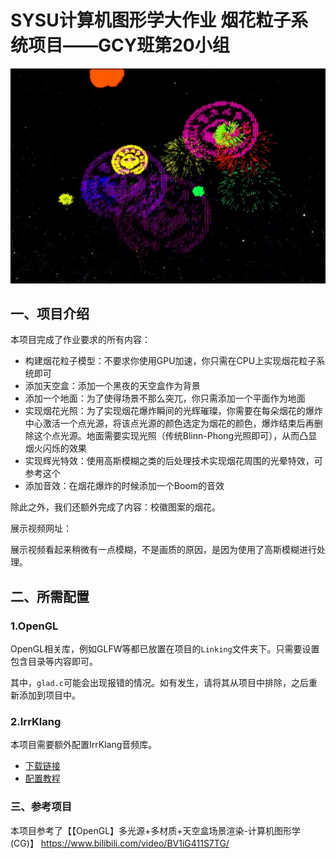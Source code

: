 # SYSU计算机图形学大作业 烟花粒子系统项目——GCY班第20小组

<div style="text-align: center;">
    <img src="img/test.png" style="width: 500pt; height: auto;">
</div>

## 一、项目介绍

本项目完成了作业要求的所有内容：

+ 构建烟花粒子模型：不要求你使用GPU加速，你只需在CPU上实现烟花粒子系统即可
+ 添加天空盒：添加一个黑夜的天空盒作为背景
+ 添加一个地面：为了使得场景不那么突兀，你只需添加一个平面作为地面
+ 实现烟花光照：为了实现烟花爆炸瞬间的光辉璀璨，你需要在每朵烟花的爆炸中心激活一个点光源，将该点光源的颜色选定为烟花的颜色，爆炸结束后再删除这个点光源。地面需要实现光照（传统Blinn-Phong光照即可），从而凸显烟火闪烁的效果
+ 实现辉光特效：使用高斯模糊之类的后处理技术实现烟花周围的光晕特效，可参考这个
+ 添加音效：在烟花爆炸的时候添加一个Boom的音效

除此之外，我们还额外完成了内容：校徽图案的烟花。

展示视频网址：

展示视频看起来稍微有一点模糊，不是画质的原因，是因为使用了高斯模糊进行处理。

## 二、所需配置

### 1.OpenGL

OpenGL相关库，例如GLFW等都已放置在项目的`Linking`文件夹下。只需要设置包含目录等内容即可。

其中，`glad.c`可能会出现报错的情况。如有发生，请将其从项目中排除，之后重新添加到项目中。

### 2.IrrKlang

本项目需要额外配置IrrKlang音频库。

* [下载链接](https://www.ambiera.com/irrklang/downloads.html)
* [配置教程](https://blog.csdn.net/weixin_46525412/article/details/120639492)

### 三、参考项目

本项目参考了【【OpenGL】多光源+多材质+天空盒场景渲染-计算机图形学(CG)】 https://www.bilibili.com/video/BV1iG411S7TG/
